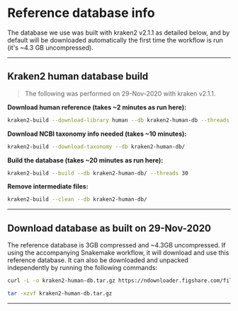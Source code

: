 # Reference database info
The database we use was built with kraken2 v2.1.1 as detailed below, and by default will be downloaded automatically the first time the workflow is run (it's ~4.3 GB uncompressed). 

---

## Kraken2 human database build

> The following was performed on 29-Nov-2020 with kraken v2.1.1.

**Download human reference (takes ~2 minutes as run here):**

```bash
kraken2-build --download-library human --db kraken2-human-db --threads 30 --no-masking
```

**Download NCBI taxonomy info needed (takes ~10 minutes):**

```bash
kraken2-build --download-taxonomy --db kraken2-human-db/
```

**Build the database (takes ~20 minutes as run here):**

```bash
kraken2-build --build --db kraken2-human-db/ --threads 30
```

**Remove intermediate files:**

```bash
kraken2-build --clean --db kraken2-human-db/
```

---

## Download database as built on 29-Nov-2020
The reference database is 3GB compressed and ~4.3GB uncompressed. If using the accompanying Snakemake workflow, it will download and use this reference database. It can also be downloaded and unpacked independently by running the following commands:

```bash
curl -L -o kraken2-human-db.tar.gz https://ndownloader.figshare.com/files/25627058

tar -xzvf kraken2-human-db.tar.gz
```

---
